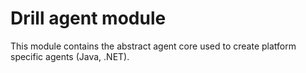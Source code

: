 # Drill agent module

This module contains the abstract agent core used to create platform specific agents (Java, .NET). 
